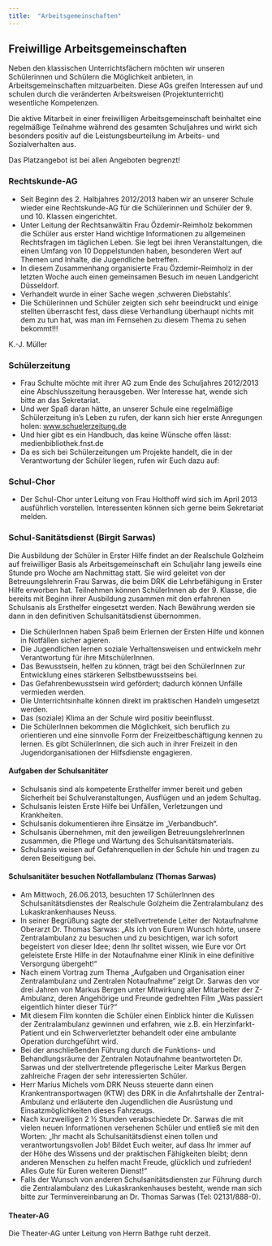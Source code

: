 ```yaml
---
title:  "Arbeitsgemeinschaften"
---
```


## Freiwillige Arbeitsgemeinschaften

Neben den klassischen Unterrichtsfächern möchten wir unseren Schülerinnen und Schülern die Möglichkeit anbieten, in Arbeitsgemeinschaften mitzuarbeiten. Diese AGs greifen Interessen auf und schulen durch die veränderten Arbeitsweisen (Projektunterricht) wesentliche Kompetenzen. 

Die aktive Mitarbeit in einer freiwilligen Arbeitsgemeinschaft beinhaltet eine regelmäßige Teilnahme während des gesamten Schuljahres und wirkt sich besonders positiv auf die Leistungsbeurteilung im Arbeits- und Sozialverhalten aus. 

Das Platzangebot ist bei allen Angeboten begrenzt! 

### Rechtskunde-AG

- Seit Beginn des 2. Halbjahres 2012/2013 haben wir an unserer Schule wieder eine Rechtskunde-AG für die Schülerinnen und Schüler der 9. und 10. Klassen eingerichtet.
- Unter Leitung der Rechtsanwältin Frau Özdemir-Reimholz bekommen die Schüler aus erster Hand wichtige Informationen zu allgemeinen Rechtsfragen im täglichen Leben. Sie legt bei ihren Veranstaltungen, die einen Umfang von 10 Doppelstunden haben, besonderen Wert auf Themen und Inhalte, die Jugendliche betreffen.
- In diesem Zusammenhang organisierte Frau Özdemir-Reimholz in der letzten Woche auch einen gemeinsamen Besuch im neuen Landgericht Düsseldorf.
- Verhandelt wurde in einer Sache wegen ‚schweren Diebstahls’.
- Die Schülerinnen und Schüler zeigten sich sehr beeindruckt und einige stellten überrascht fest, dass diese Verhandlung überhaupt nichts mit dem zu tun hat, was man im Fernsehen zu diesem Thema zu sehen bekommt!!! 

K.-J. Müller

### Schülerzeitung

- Frau Schulte möchte mit ihrer AG zum Ende des Schuljahres 2012/2013 eine Abschlusszeitung herausgeben. Wer Interesse hat, wende sich bitte an das Sekretariat.
- Und wer Spaß daran hätte, an unserer Schule eine regelmäßige Schülerzeitung in’s Leben zu rufen, der kann sich hier erste Anregungen holen: www.schuelerzeitung.de
- Und hier gibt es ein Handbuch, das keine Wünsche offen lässt: medienbibliothek.fnst.de
- Da es sich bei Schülerzeitungen um Projekte handelt, die in der Verantwortung der Schüler liegen, rufen wir Euch dazu auf: 

### Schul-Chor

- Der Schul-Chor unter Leitung von Frau Holthoff wird sich im April 2013 ausführlich vorstellen. Interessenten können sich gerne beim Sekretariat melden.

### Schul-Sanitätsdienst (Birgit Sarwas)

Die Ausbildung der Schüler in Erster Hilfe findet an der Realschule Golzheim auf freiwilliger Basis als Arbeitsgemeinschaft ein Schuljahr lang jeweils eine Stunde pro Woche am Nachmittag statt. Sie wird geleitet von der Betreuungslehrerin Frau Sarwas, die beim DRK die Lehrbefähigung in Erster Hilfe erworben hat. Teilnehmen können SchülerInnen ab der 9. Klasse, die bereits mit Beginn ihrer Ausbildung zusammen mit den erfahrenen Schulsanis als Ersthelfer eingesetzt werden. Nach Bewährung werden sie dann in den definitiven Schulsanitätsdienst übernommen.

- Die SchülerInnen haben Spaß beim Erlernen der Ersten Hilfe und können in Notfällen sicher agieren.
- Die Jugendlichen lernen soziale Verhaltensweisen und entwickeln mehr Verantwortung für ihre MitschülerInnen.
- Das Bewusstsein, helfen zu können, trägt bei den SchülerInnen zur Entwicklung eines stärkeren Selbstbewusstseins bei.
- Das Gefahrenbewusstsein wird gefördert; dadurch können Unfälle vermieden werden.
- Die Unterrichtsinhalte können direkt im praktischen Handeln umgesetzt werden.
- Das (soziale) Klima an der Schule wird positiv beeinflusst.
- Die SchülerInnen bekommen die Möglichkeit, sich beruflich zu orientieren und eine sinnvolle Form der Freizeitbeschäftigung kennen zu lernen. Es gibt SchülerInnen, die sich auch in ihrer Freizeit in den Jugendorganisationen der Hilfsdienste engagieren.

#### Aufgaben der Schulsanitäter

- Schulsanis sind als kompetente Ersthelfer immer bereit und geben Sicherheit bei Schulveranstaltungen, Ausflügen und an jedem Schultag.
- Schulsanis leisten Erste Hilfe bei Unfällen, Verletzungen und Krankheiten.
- Schulsanis dokumentieren ihre Einsätze im „Verbandbuch“.
- Schulsanis übernehmen, mit den jeweiligen BetreuungslehrerInnen zusammen, die Pflege und Wartung des Schulsanitätsmaterials.
- Schulsanis weisen auf Gefahrenquellen in der Schule hin und tragen zu deren Beseitigung bei.

#### Schulsanitäter besuchen Notfallambulanz (Thomas Sarwas)

- Am Mittwoch, 26.06.2013, besuchten 17 SchülerInnen des Schulsanitätsdienstes der Realschule Golzheim die Zentralambulanz des Lukaskrankenhauses Neuss.
- In seiner Begrüßung sagte der stellvertretende Leiter der Notaufnahme Oberarzt Dr. Thomas Sarwas: „Als ich von Eurem Wunsch hörte, unsere Zentralambulanz zu besuchen und zu besichtigen, war ich sofort begeistert von dieser Idee; denn Ihr solltet wissen, wie Eure vor Ort geleistete Erste Hilfe in der Notaufnahme einer Klinik in eine definitive Versorgung übergeht!“
- Nach einem Vortrag zum Thema „Aufgaben und Organisation einer Zentralambulanz und Zentralen Notaufnahme“ zeigt Dr. Sarwas den vor drei Jahren von Markus Bergen unter Mitwirkung aller Mitarbeiter der Z-Ambulanz, deren Angehörige und Freunde gedrehten Film „Was passiert eigentlich hinter dieser Tür?“ 
- Mit diesem Film konnten die Schüler einen Einblick hinter die Kulissen der Zentralambulanz gewinnen und erfahren, wie z.B. ein Herzinfarkt-Patient und ein Schwerverletzter behandelt oder eine ambulante Operation durchgeführt wird.
- Bei der anschließenden Führung durch die Funktions- und Behandlungsräume der Zentralen Notaufnahme beantworteten Dr. Sarwas und der stellvertretende pflegerische Leiter Markus Bergen zahlreiche Fragen der sehr interessierten Schüler.
- Herr Marius Michels vom DRK Neuss steuerte dann einen Krankentransportwagen (KTW) des DRK in die Anfahrtshalle der Zentral-Ambulanz und erläuterte den Jugendlichen die Ausrüstung und Einsatzmöglichkeiten dieses Fahrzeugs.
- Nach kurzweiligen 2 ½ Stunden verabschiedete Dr. Sarwas die mit vielen neuen Informationen versehenen Schüler und entließ sie mit den Worten: „Ihr macht als Schulsanitätsdienst einen tollen und verantwortungsvollen Job! Bildet Euch weiter, auf dass Ihr immer auf der Höhe des Wissens und der praktischen Fähigkeiten bleibt; denn anderen Menschen zu helfen macht Freude, glücklich und zufrieden! Alles Gute für Euren weiteren Dienst!“
- Falls der Wunsch von anderen Schulsanitätsdiensten zur Führung durch die Zentralambulanz des Lukaskrankenhauses besteht, wende man sich bitte zur Terminvereinbarung an Dr. Thomas Sarwas (Tel: 02131/888-0).

#### Theater-AG

Die Theater-AG unter Leitung von Herrn Bathge ruht derzeit.
